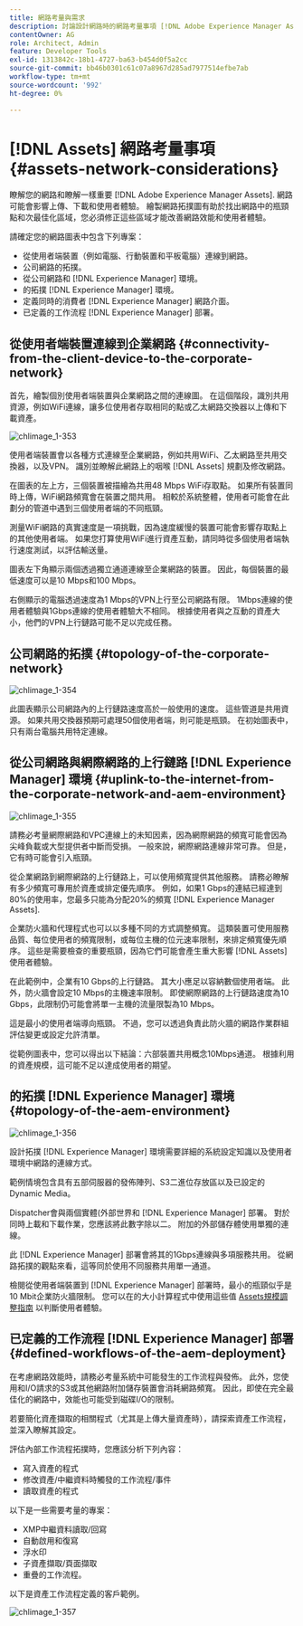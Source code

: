 ```yaml
---
title: 網路考量與需求
description: 討論設計網路時的網路考量事項 [!DNL Adobe Experience Manager Assets] 部署。
contentOwner: AG
role: Architect, Admin
feature: Developer Tools
exl-id: 1313842c-18b1-4727-ba63-b454d0f5a2cc
source-git-commit: bb46b0301c61c07a8967d285ad7977514efbe7ab
workflow-type: tm+mt
source-wordcount: '992'
ht-degree: 0%

---
```


# [!DNL Assets] 網路考量事項 {#assets-network-considerations}

瞭解您的網路和瞭解一樣重要 [!DNL Adobe Experience Manager Assets]. 網路可能會影響上傳、下載和使用者體驗。 繪製網路拓撲圖有助於找出網路中的瓶頸點和次最佳化區域，您必須修正這些區域才能改善網路效能和使用者體驗。

請確定您的網路圖表中包含下列專案：

* 從使用者端裝置（例如電腦、行動裝置和平板電腦）連線到網路。
* 公司網路的拓撲。
* 從公司網路和 [!DNL Experience Manager] 環境。
* 的拓撲 [!DNL Experience Manager] 環境。
* 定義同時的消費者 [!DNL Experience Manager] 網路介面。
* 已定義的工作流程 [!DNL Experience Manager] 部署。

## 從使用者端裝置連線到企業網路 {#connectivity-from-the-client-device-to-the-corporate-network}

首先，繪製個別使用者端裝置與企業網路之間的連線圖。 在這個階段，識別共用資源，例如WiFi連線，讓多位使用者存取相同的點或乙太網路交換器以上傳和下載資產。

![chlimage_1-353](assets/chlimage_1-353.png)

使用者端裝置會以各種方式連線至企業網路，例如共用WiFi、乙太網路至共用交換器，以及VPN。 識別並瞭解此網路上的咽喉 [!DNL Assets] 規劃及修改網路。

在圖表的左上方，三個裝置被描繪為共用48 Mbps WiFi存取點。 如果所有裝置同時上傳，WiFi網路頻寬會在裝置之間共用。 相較於系統整體，使用者可能會在此劃分的管道中遇到三個使用者端的不同瓶頸。

測量WiFi網路的真實速度是一項挑戰，因為速度緩慢的裝置可能會影響存取點上的其他使用者端。 如果您打算使用WiFi進行資產互動，請同時從多個使用者端執行速度測試，以評估輸送量。

圖表左下角顯示兩個透過獨立通道連線至企業網路的裝置。 因此，每個裝置的最低速度可以是10 Mbps和100 Mbps。

右側顯示的電腦透過速度為1 Mbps的VPN上行至公司網路有限。 1Mbps連線的使用者體驗與1Gbps連線的使用者體驗大不相同。 根據使用者與之互動的資產大小，他們的VPN上行鏈路可能不足以完成任務。

## 公司網路的拓撲 {#topology-of-the-corporate-network}

![chlimage_1-354](assets/chlimage_1-354.png)

此圖表顯示公司網路內的上行鏈路速度高於一般使用的速度。 這些管道是共用資源。 如果共用交換器預期可處理50個使用者端，則可能是瓶頸。 在初始圖表中，只有兩台電腦共用特定連線。

## 從公司網路與網際網路的上行鏈路 [!DNL Experience Manager] 環境 {#uplink-to-the-internet-from-the-corporate-network-and-aem-environment}

![chlimage_1-355](assets/chlimage_1-355.png)

請務必考量網際網路和VPC連線上的未知因素，因為網際網路的頻寬可能會因為尖峰負載或大型提供者中斷而受損。 一般來說，網際網路連線非常可靠。 但是，它有時可能會引入瓶頸。

從企業網路到網際網路的上行鏈路上，可以使用頻寬提供其他服務。 請務必瞭解有多少頻寬可專用於資產或排定優先順序。 例如，如果1 Gbps的連結已經達到80%的使用率，您最多只能為分配20%的頻寬 [!DNL Experience Manager Assets].

企業防火牆和代理程式也可以以多種不同的方式調整頻寬。 這類裝置可使用服務品質、每位使用者的頻寬限制，或每位主機的位元速率限制，來排定頻寬優先順序。 這些是需要檢查的重要瓶頸，因為它們可能會產生重大影響 [!DNL Assets] 使用者體驗。

在此範例中，企業有10 Gbps的上行鏈路。 其大小應足以容納數個使用者端。 此外，防火牆會設定10 Mbps的主機速率限制。 即使網際網路的上行鏈路速度為10 Gbps，此限制仍可能會將單一主機的流量限製為10 Mbps。

這是最小的使用者端導向瓶頸。 不過，您可以透過負責此防火牆的網路作業群組評估變更或設定允許清單。

從範例圖表中，您可以得出以下結論：六部裝置共用概念10Mbps通道。 根據利用的資產規模，這可能不足以達成使用者的期望。

## 的拓撲 [!DNL Experience Manager] 環境 {#topology-of-the-aem-environment}

![chlimage_1-356](assets/chlimage_1-356.png)

設計拓撲 [!DNL Experience Manager] 環境需要詳細的系統設定知識以及使用者環境中網路的連線方式。

範例情境包含具有五部伺服器的發佈陣列、S3二進位存放區以及已設定的Dynamic Media。

Dispatcher會與兩個實體(外部世界和 [!DNL Experience Manager] 部署。 對於同時上載和下載作業，您應該將此數字除以二。 附加的外部儲存體使用單獨的連線。

此 [!DNL Experience Manager] 部署會將其的1Gbps連線與多項服務共用。 從網路拓撲的觀點來看，這等同於使用不同服務共用單一通道。

檢閱從使用者端裝置到 [!DNL Experience Manager] 部署時，最小的瓶頸似乎是10 Mbit企業防火牆限制。 您可以在的大小計算程式中使用這些值 [Assets規模調整指南](assets-sizing-guide.md) 以判斷使用者體驗。

## 已定義的工作流程 [!DNL Experience Manager] 部署 {#defined-workflows-of-the-aem-deployment}

在考慮網路效能時，請務必考量系統中可能發生的工作流程與發佈。 此外，您使用和I/O請求的S3或其他網路附加儲存裝置會消耗網路頻寬。 因此，即使在完全最佳化的網路中，效能也可能受到磁碟I/O的限制。

若要簡化資產擷取的相關程式（尤其是上傳大量資產時），請探索資產工作流程，並深入瞭解其設定。

評估內部工作流程拓撲時，您應該分析下列內容：

* 寫入資產的程式
* 修改資產/中繼資料時觸發的工作流程/事件
* 讀取資產的程式

以下是一些需要考量的專案：

* XMP中繼資料讀取/回寫
* 自動啟用和復寫
* 浮水印
* 子資產擷取/頁面擷取
* 重疊的工作流程。

以下是資產工作流程定義的客戶範例。

![chlimage_1-357](assets/chlimage_1-357.png)
